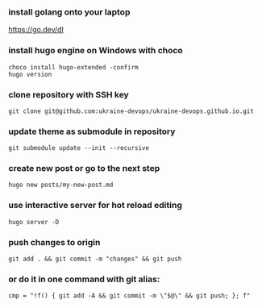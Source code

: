 ### install golang onto your laptop
https://go.dev/dl

### install hugo engine on Windows with choco
```
choco install hugo-extended -confirm
hugo version
```
### clone repository with SSH key
`git clone git@github.com:ukraine-devops/ukraine-devops.github.io.git`

### update theme as submodule in repository
`git submodule update --init --recursive`

### create new post or go to the next step
`hugo new posts/my-new-post.md`

### use interactive server for hot reload editing
`hugo server -D`

### push changes to origin
`git add . && git commit -m "changes" && git push`

### or do it in one command with git alias: 
`cmp = "!f() { git add -A && git commit -m \"$@\" && git push; }; f"` 
